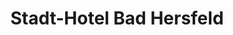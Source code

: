 ---
title: "Stadt-Hotel Bad Hersfeld"
url: /bad-hersfeld/stadt-hotel-bad-hersfeld/
shop: Konditorei
---